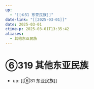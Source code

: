 ```yaml
---
up:
  - "[[⑥31 东亚民族]]"
date-link: "[[2025-03-01]]"
date: 2025-03-01
ctime-p: 2025-03-01T13:35:42
aliases:
  - 其他东亚民族
---
```


# ⑥319 其他东亚民族

- up: [[⑥31 东亚民族]]
